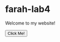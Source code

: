# farah-lab4
<!DOCTYPE html>
<html lang="en">
<head>
  <meta charset="UTF-8">
  <meta name="viewport" content="width=device-width, initial-scale=1.0">
  <title>Change Content with JavaScript</title>
</head>
<body>
  <div id="myElement">
    <p id="myParagraph">Welcome to my website!</p>
  </div>

  <button onclick="changeContent()">Click Me!</button>

  <script>
    function changeContent() {
      document.getElementById("myParagraph").innerText = "Hello there!";
    }
  </script>
</body>
</html>
